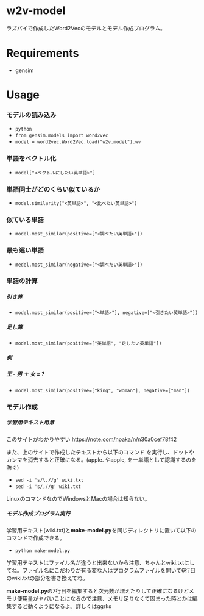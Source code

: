 # w2v-model
ラズパイで作成したWord2Vecのモデルとモデル作成プログラム。

# Requirements
* gensim

# Usage
### モデルの読み込み

* `python`
* `from gensim.models import word2vec`
* `model = word2vec.Word2Vec.load("w2v.model").wv`

### 単語をベクトル化

* `model["<ベクトルにしたい英単語>"]`

### 単語同士がどのくらい似ているか

* `model.similarity("<英単語>", "<比べたい英単語>")`

### 似ている単語

* `model.most_similar(positive=["<調べたい英単語>"])`

### 最も遠い単語

* `medel.most_similar(negative=["<調べたい英単語>"])`

### 単語の計算

##### 引き算

* `model.most_similar(positive=["<単語>"], negative=["<引きたい英単語>"])`

##### 足し算

* `model.most_similar(positive=["英単語", "足したい英単語"])`

##### 例
##### 王 - 男 ＋ 女 = ?

* `model.most_similar(positive=["king", "woman"], negative=["man"])`

### モデル作成
##### 学習用テキスト用意

このサイトがわかりやすい
https://note.com/npaka/n/n30a0cef78f42

また、上のサイトで作成したテキストから以下のコマンド
を実行し、ドットやカンマを消去すると正確になる。(apple. やapple, を一単語として認識するのを防ぐ)

* `sed -i 's/\.//g' wiki.txt`
* `sed -i 's/,//g' wiki.txt`

LinuxのコマンドなのでWindowsとMacの場合は知らない。

##### モデル作成プログラム実行

学習用テキスト(wiki.txt)と**make-model.py**を同じディレクトリに置いて以下のコマンドで作成できる。

* `python make-model.py`

学習用テキストはファイル名が違うと出来ないから注意、ちゃんとwiki.txtにしてね。ファイル名にこだわりが有る変な人はプログラムファイルを開いて6行目のwiki.txtの部分を書き換えてね。

**make-model.py**の7行目を編集すると次元数が増えたりして正確になるけどメモリ使用量がヤバいことになるので注意、メモリ足りなくて固まった時とかは編集すると動くようになるよ。詳しくはggrks
